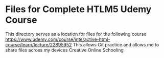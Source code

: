 # Files for Complete HTLM5 Udemy Course
This directory serves as a location for files for the following course
https://www.udemy.com/course/interactive-html-course/learn/lecture/22895952
This allows Git practice and allows me to share files across my devices
Creative Online Schooling